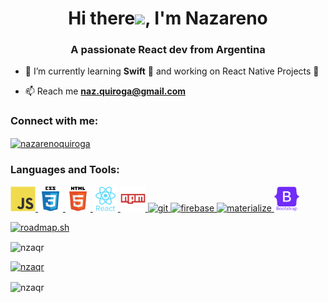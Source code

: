<h1 align="center">Hi there<img src="https://media.giphy.com/media/hvRJCLFzcasrR4ia7z/giphy.gif" width="25px">, I'm Nazareno</h1>
<h3 align="center">A passionate React dev from Argentina</h3>

- 🌱 I’m currently learning **Swift** 🍎 and working on React Native Projects 📱

- 📫 Reach me **naz.quiroga@gmail.com**

<h3 align="left">Connect with me:</h3>
<p align="left">
<a href="https://linkedin.com/in/nazarenoquiroga" target="blank"><img align="center" src="https://cdn.jsdelivr.net/npm/simple-icons@3.0.1/icons/linkedin.svg" alt="nazarenoquiroga" height="30" width="40" /></a>
</p>

<h3 align="left">Languages and Tools:</h3>
<p align="left"> <a href="https://developer.mozilla.org/en-US/docs/Web/JavaScript" target="_blank"> <img src="https://raw.githubusercontent.com/devicons/devicon/master/icons/javascript/javascript-original.svg" alt="javascript" width="40" height="40"/> </a> <a href="https://www.w3schools.com/css/" target="_blank"> <img src="https://raw.githubusercontent.com/devicons/devicon/master/icons/css3/css3-original-wordmark.svg" alt="css3" width="40" height="40"/> </a> <a href="https://www.w3.org/html/" target="_blank"> <img src="https://raw.githubusercontent.com/devicons/devicon/master/icons/html5/html5-original-wordmark.svg" alt="html5" width="40" height="40"/> </a> <a href="https://reactjs.org/" target="_blank"> <img src="https://raw.githubusercontent.com/devicons/devicon/master/icons/react/react-original-wordmark.svg" alt="react" width="40" height="40"/> </a>  <a href="https://www.npmjs.com//" target="_blank"> <img src="https://github.com/devicons/devicon/blob/master/icons/npm/npm-original-wordmark.svg" alt="npm" width="40" height="40"/> </a> <a href="https://git-scm.com/" target="_blank"> <img src="https://www.vectorlogo.zone/logos/git-scm/git-scm-icon.svg" alt="git" width="40" height="40"/> </a> <a href="https://firebase.google.com/" target="_blank"> <img src="https://www.vectorlogo.zone/logos/firebase/firebase-icon.svg" alt="firebase" width="40" height="40"/> </a>  <a href="https://materializecss.com/" target="_blank"> <img src="https://raw.githubusercontent.com/prplx/svg-logos/5585531d45d294869c4eaab4d7cf2e9c167710a9/svg/materialize.svg" alt="materialize" width="40" height="40"/> </a> <a href="https://getbootstrap.com" target="_blank"> <img src="https://raw.githubusercontent.com/devicons/devicon/master/icons/bootstrap/bootstrap-plain-wordmark.svg" alt="bootstrap" width="40" height="40"/> </a> </p>

[![roadmap.sh](https://roadmap.sh/card/tall/677f443570129741a86a8747?variant=dark)](https://roadmap.sh)

<p><img align="center" src="https://github-readme-stats.vercel.app/api/top-langs?username=nzaqr&show_icons=true&locale=en&layout=compact" alt="nzaqr" /></p>


<p align="left"> <a href="https://github.com/ryo-ma/github-profile-trophy"><img src="https://github-profile-trophy.vercel.app/?username=nzaqr&title=Commit,Repositories&margin-w=15" alt="nzaqr" /></a> </p>

<p><img align="center" src="https://github-readme-streak-stats.herokuapp.com/?user=nzaqr&" alt="nzaqr" /></p>
